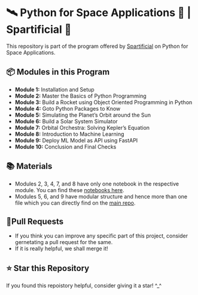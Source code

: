 # 🛰️ Python for Space Applications 🌠 | Spartificial 🔭

This repository is part of the program offered by [Spartificial](https://spartificial.com/) on Python for Space Applications.

## 📦 Modules in this Program
* **Module 1:** Installation and Setup 
* **Module 2:** Master the Basics of Python Programming
* **Module 3:** Build a Rocket using Object Oriented Programming in Python
* **Module 4:** Goto Python Packages to Know
* **Module 5:** Simulating the Planet’s Orbit around the Sun
* **Module 6:** Build a Solar System Simulator
* **Module 7:** Orbital Orchestra: Solving Kepler’s Equation
* **Module 8:** Introduction to Machine Learning
* **Module 9:** Deploy ML Model as API using FastAPI
* **Module 10:** Conclusion and Final Checks

## 📚 Materials 
* Modules 2, 3, 4, 7, and 8 have only one notebook in the respective module. You can find these [notebooks here](https://github.com/SpartificialUdemy/PSA/tree/main/Notebooks).
* Modules 5, 6, and 9 have modular structure and hence more than one file which you can directly find on the [main repo](https://github.com/SpartificialUdemy/PSA/tree/main).

## 🤝Pull Requests
* If you think you can improve any specific part of this project, consider gernetating a pull request for the same.
* If it is really helpful, we shall merge it!

## ⭐ Star this Repository
If you found this repoistory helpful, consider giving it a star! ^_^